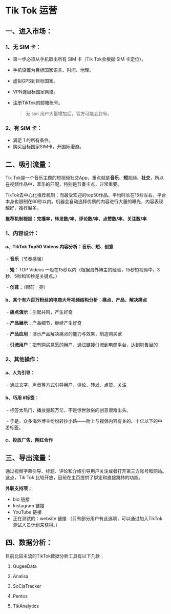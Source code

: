 # Tik Tok 运营



## 一、进入市场：

### 1、无 SIM 卡：

* 第一步必须从手机取出所有 SIM 卡（Tik Tok会根据 SIM 卡定位）。

* 手机设置为目标国家语言、时间、地理。

* 虚拟GPS到目标国家。

* VPN连目标国家网络。

* 注册TikTok的邮箱账号。

  > 无 sim 用户大量增加后，官方可能会封号。

### 2、有 SIM 卡：

* 满足 1 的所有条件。
* 购买目标国家SIM卡，开国际漫游。



## 二、吸引流量：

Tik Tok是一个音乐主题的短视频社交App，重点就是**音乐**、**短**视频、**社交**，所以在视频作品中，音乐的匹配，特别是节奏卡点，非常重要。

TikTok去中心化推荐机制：而最受欢迎的top50作品，平均时长在15秒左右，平台本身也限制在60秒以内。机器会自动选择优质的内容进行大量的曝光，内容表现越好，推荐越多。

**推荐机制根据：完播率，转发数/率、评论数/率、点赞数/率、关注数/率**

### 1、内容设计：

#### 	a、TikTok Top50 Videos 内容分析：音乐、短、创意

​	- **音乐**（节奏感强）

​	- **短**：TOP Videos 一般在15秒以内（根据海外博主的经验，15秒短视频中，3秒、5秒和10秒是关键点。）

​	- **创意**：（眼前一亮）

#### 	b、某个有六百万粉丝的电商大号视频结构分析：痛点、产品、解决痛点

​	- **痛点演示**：引起共鸣，产生好奇

​	- **产品展示**：产品细节，继续产生好奇

​	- **产品应用**：演示产品解决痛点的能力与效果，制造购买欲

​	- **引流用户**：把有购买意愿的用户，通过链接引流到电商平台，达到销售目的

### 2、其他操作：

####  	a、人为引导：

​		- 通过文字、声音等方式引导用户，评论、转发、点赞、关注

#### 	b、巧用 #标签：

​		- 标签太热门，播放量超万亿，不是惊世骇俗的创意很难出头。

​		- 于是，众多海外博主纷纷转抄小路——附上与视频内容有关的、十亿以下的中游标签。

#### 	c、投放广告、网红合作



## 三、导出流量：

通过视频字幕引导、标题、评论和介绍引导用户关注或者打开第三方账号和网站。这点，Tik Tok 比较开放，目前在主页提供了绑定和直接跳转的功能。

**外联支持项：**

* bio 链接
* Instagram 链接
* YouTube 链接
* 正在测试的：website 链接 （只有部分用户有此选项，可以通过加入TikTok测试人员计划来获得。）



## 四、数据分析：

目前比较主流的TikTok数据分析工具有以下几款：
1. GugeeData

2. Analisa

3. SoCiaTracker

4. Pentos

5. TikAnalytics